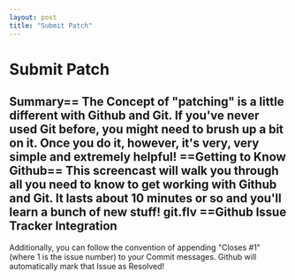 ```yaml
---
layout: post
title: "Submit Patch"
---
```


# Submit Patch



<h2>Summary== The Concept of "patching" is a little different with Github and Git. If you've never used Git before, you might need to brush up a bit on it. Once you do it, however, it's very, very simple and extremely helpful!  ==Getting to Know Github== This screencast will walk you through all you need to know to get working with Github and Git. It lasts about 10 minutes or so and you'll learn a bunch of new stuff!  <ag>git.flv</ag>  ==Github Issue Tracker Integration</h2>

 Additionally, you can follow the convention of appending "Closes #1" (where 1 is the issue number) to your Commit messages. Github will automatically mark that Issue as Resolved!  

